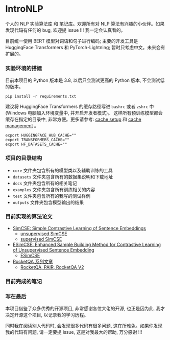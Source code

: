 # IntroNLP

个人的 NLP 实验算法库 和 笔记库。欢迎所有对 NLP 算法有兴趣的小伙伴。如果发现代码有任何的 bug, 欢迎提 issue !!! 我一定会认真看的。

目前统一使用 BERT 模型对词语和句子进行编码; 主要的开发工具是 HuggingFace Transformers 和 PyTorch-Lightning; 暂时只考虑中文。未来会有扩展的。

### 实验环境的搭建

目前本项目的 Python 版本是 3.8, 以后只会测试更高的 Python 版本, 不会测试低的版本。

```shell
pip install -r requirements.txt 
```

建议将 HuggingFace Transformers 的缓存路径写进 `bashrc` 或者 `zshrc` 中 (Windows 电脑加入环境变量中, 并开启开发者模式)。
这样所有预训练模型都会缓存在指定的目录中, 非常方便。更多请参考: [cache setup](https://huggingface.co/docs/transformers/v4.24.0/en/installation#cache-setup) 和 [cache management](https://huggingface.co/docs/datasets/cache) 。

```shell
export HUGGINGFACE_HUB_CACHE=""
export TRANSFORMERS_CACHE=""
export HF_DATASETS_CACHE=""
```

### 项目的目录结构

+ `core` 文件夹包含所有的模型类以及辅助训练的工具
+ `datasets` 文件夹包含所有的数据集说明和下载地址
+ `docs` 文件夹包含所有的相关笔记
+ `examples` 文件夹包含所有训练相关的内容
+ `test` 文件夹包含所有的我写的测试样例
+ `outputs` 文件夹包含模型输出的结果

### 目前实现的算法论文

+ [SimCSE: Simple Contrastive Learning of Sentence Embeddings](https://aclanthology.org/2021.emnlp-main.552.pdf)
  + [unsupervised SimCSE](examples/sentence_embedding/01_u_sim_cse.py)
  + [supervised SimCSE](examples/sentence_embedding/02_s_sim_cse.py)
+ [ESimCSE: Enhanced Sample Building Method for Contrastive Learning of Unsupervised Sentence Embedding](https://arxiv.org/pdf/2109.04380.pdf)
  + [ESimCSE](examples/sentence_embedding/03_e_sim_cse.py)
+ [RocketQA 系列文章](https://github.com/PaddlePaddle/RocketQA)
  + [RocketQA, PAIR, RocketQA V2](examples/RocketQA/README.md)

### 目前完成的笔记

### 写在最后

本项目借鉴了众多优秀的开源项目, 非常感谢各位大佬的开源, 也正是因为此, 我才决定开源这个项目, 以记录我的学习历程。

同时我在阅读别人代码时, 会发现很多代码有很多问题, 这在所难免。如果你发现我的代码有问题, 请一定要提 issue, 这是对我最大的帮助, 万分感谢 !!!
